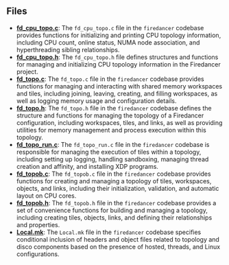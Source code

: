 
## Files
- **[fd_cpu_topo.c](topo/fd_cpu_topo.c.driver.md)**: The `fd_cpu_topo.c` file in the `firedancer` codebase provides functions for initializing and printing CPU topology information, including CPU count, online status, NUMA node association, and hyperthreading sibling relationships.
- **[fd_cpu_topo.h](topo/fd_cpu_topo.h.driver.md)**: The `fd_cpu_topo.h` file defines structures and functions for managing and initializing CPU topology information in the Firedancer project.
- **[fd_topo.c](topo/fd_topo.c.driver.md)**: The `fd_topo.c` file in the `firedancer` codebase provides functions for managing and interacting with shared memory workspaces and tiles, including joining, leaving, creating, and filling workspaces, as well as logging memory usage and configuration details.
- **[fd_topo.h](topo/fd_topo.h.driver.md)**: The `fd_topo.h` file in the `firedancer` codebase defines the structure and functions for managing the topology of a Firedancer configuration, including workspaces, tiles, and links, as well as providing utilities for memory management and process execution within this topology.
- **[fd_topo_run.c](topo/fd_topo_run.c.driver.md)**: The `fd_topo_run.c` file in the `firedancer` codebase is responsible for managing the execution of tiles within a topology, including setting up logging, handling sandboxing, managing thread creation and affinity, and installing XDP programs.
- **[fd_topob.c](topo/fd_topob.c.driver.md)**: The `fd_topob.c` file in the `firedancer` codebase provides functions for creating and managing a topology of tiles, workspaces, objects, and links, including their initialization, validation, and automatic layout on CPU cores.
- **[fd_topob.h](topo/fd_topob.h.driver.md)**: The `fd_topob.h` file in the `firedancer` codebase provides a set of convenience functions for building and managing a topology, including creating tiles, objects, links, and defining their relationships and properties.
- **[Local.mk](topo/Local.mk.driver.md)**: The `Local.mk` file in the `firedancer` codebase specifies conditional inclusion of headers and object files related to topology and disco components based on the presence of hosted, threads, and Linux configurations.

